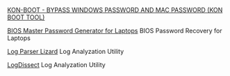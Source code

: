 
[KON-BOOT - BYPASS WINDOWS PASSWORD AND MAC PASSWORD (KON BOOT TOOL)](https://www.piotrbania.com/all/kon-boot/)

[BIOS Master Password Generator for Laptops](https://bios-pw.org)
BIOS Password Recovery for Laptops

[Log Parser Lizard](https://lizard-labs.com/log_parser_lizard.aspx)
Log Analyzation Utility

[LogDissect](https://github.com/dogoncouch/logdissect/)
Log Analyzation Utility
